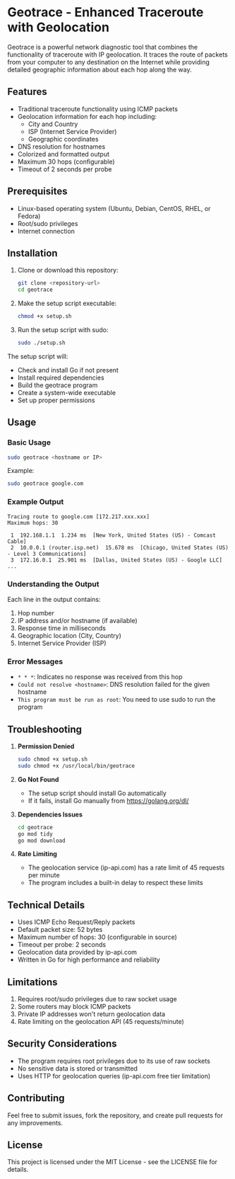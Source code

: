 # Geotrace - Enhanced Traceroute with Geolocation

Geotrace is a powerful network diagnostic tool that combines the functionality of traceroute with IP geolocation. It traces the route of packets from your computer to any destination on the Internet while providing detailed geographic information about each hop along the way.

## Features

- Traditional traceroute functionality using ICMP packets
- Geolocation information for each hop including:
  - City and Country
  - ISP (Internet Service Provider)
  - Geographic coordinates
- DNS resolution for hostnames
- Colorized and formatted output
- Maximum 30 hops (configurable)
- Timeout of 2 seconds per probe

## Prerequisites

- Linux-based operating system (Ubuntu, Debian, CentOS, RHEL, or Fedora)
- Root/sudo privileges
- Internet connection

## Installation

1. Clone or download this repository:
   ```bash
   git clone <repository-url>
   cd geotrace
   ```

2. Make the setup script executable:
   ```bash
   chmod +x setup.sh
   ```

3. Run the setup script with sudo:
   ```bash
   sudo ./setup.sh
   ```

The setup script will:
- Check and install Go if not present
- Install required dependencies
- Build the geotrace program
- Create a system-wide executable
- Set up proper permissions

## Usage

### Basic Usage

```bash
sudo geotrace <hostname or IP>
```

Example:
```bash
sudo geotrace google.com
```

### Example Output

```
Tracing route to google.com [172.217.xxx.xxx]
Maximum hops: 30

 1  192.168.1.1  1.234 ms  [New York, United States (US) - Comcast Cable]
 2  10.0.0.1 (router.isp.net)  15.678 ms  [Chicago, United States (US) - Level 3 Communications]
 3  172.16.0.1  25.901 ms  [Dallas, United States (US) - Google LLC]
...
```

### Understanding the Output

Each line in the output contains:
1. Hop number
2. IP address and/or hostname (if available)
3. Response time in milliseconds
4. Geographic location (City, Country)
5. Internet Service Provider (ISP)

### Error Messages

- `* * *`: Indicates no response was received from this hop
- `Could not resolve <hostname>`: DNS resolution failed for the given hostname
- `This program must be run as root`: You need to use sudo to run the program

## Troubleshooting

1. **Permission Denied**
   ```bash
   sudo chmod +x setup.sh
   sudo chmod +x /usr/local/bin/geotrace
   ```

2. **Go Not Found**
   - The setup script should install Go automatically
   - If it fails, install Go manually from https://golang.org/dl/

3. **Dependencies Issues**
   ```bash
   cd geotrace
   go mod tidy
   go mod download
   ```

4. **Rate Limiting**
   - The geolocation service (ip-api.com) has a rate limit of 45 requests per minute
   - The program includes a built-in delay to respect these limits

## Technical Details

- Uses ICMP Echo Request/Reply packets
- Default packet size: 52 bytes
- Maximum number of hops: 30 (configurable in source)
- Timeout per probe: 2 seconds
- Geolocation data provided by ip-api.com
- Written in Go for high performance and reliability

## Limitations

1. Requires root/sudo privileges due to raw socket usage
2. Some routers may block ICMP packets
3. Private IP addresses won't return geolocation data
4. Rate limiting on the geolocation API (45 requests/minute)

## Security Considerations

- The program requires root privileges due to its use of raw sockets
- No sensitive data is stored or transmitted
- Uses HTTP for geolocation queries (ip-api.com free tier limitation)

## Contributing

Feel free to submit issues, fork the repository, and create pull requests for any improvements.

## License

This project is licensed under the MIT License - see the LICENSE file for details. 